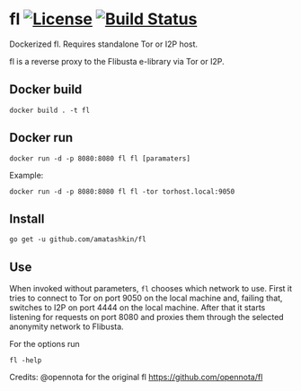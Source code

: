 fl [![License](http://img.shields.io/:license-gpl3-blue.svg)](http://www.gnu.org/licenses/gpl-3.0.html) [![Build Status](https://travis-ci.org/amatashkin/fl.svg?branch=master)](https://travis-ci.org/amatashkin/fl)
==

Dockerized fl. Requires standalone Tor or I2P host.

fl is a reverse proxy to the Flibusta e-library via Tor or I2P.

## Docker build

    docker build . -t fl

## Docker run

    docker run -d -p 8080:8080 fl fl [paramaters]
    
Example:

    docker run -d -p 8080:8080 fl fl -tor torhost.local:9050


## Install

    go get -u github.com/amatashkin/fl

## Use

When invoked without parameters, `fl` chooses which network to use. First it tries to connect to Tor on port 9050 on the local machine and, failing that, switches to I2P on port 4444 on the local machine. After that it starts listening for requests on port 8080 and proxies them through the selected anonymity network to Flibusta.

For the options run

    fl -help


    
Credits: @opennota for the original fl https://github.com/opennota/fl
